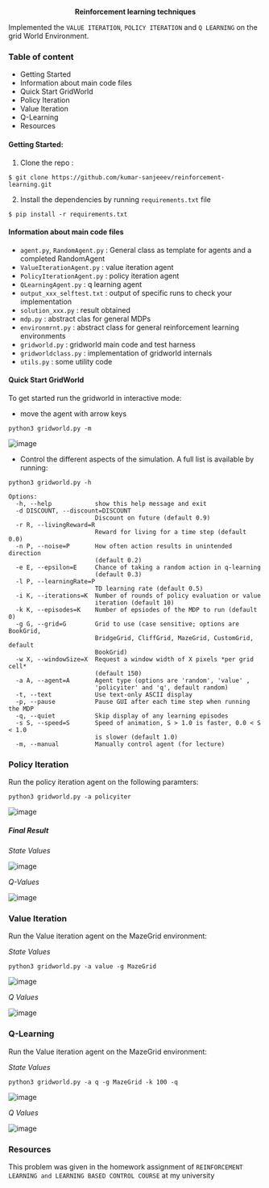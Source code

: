 <p align="center">
    <b>Reinforcement learning techniques</b>
</p>

Implemented the `VALUE ITERATION`, `POLICY ITERATION` and `Q LEARNING` on the grid World Environment.

### Table of content
* Getting Started
* Information about main code files
* Quick Start GridWorld
* Policy Iteration 
* Value Iteration 
* Q-Learning
* Resources


#### Getting Started:
1. Clone the repo :
```shell
$ git clone https://github.com/kumar-sanjeeev/reinforcement-learning.git
```
2. Install the dependencies by running `requirements.txt` file
```shell
$ pip install -r requirements.txt
```

#### Information about main code files
* `agent.py`, `RandomAgent.py` : General class as template for agents and a completed RandomAgent
* `ValueIterationAgent.py`  : value iteration agent
* `PolicyIterationAgent.py` : policy iteration agent
* `QLearningAgent.py`       : q learning agent
* `output_xxx_selftest.txt` : output of specific runs to check your implementation
* `solution_xxx.py`         : result obtained
* `mdp.py`                  : abstract clas for general MDPs
* `environmrnt.py`          : abstract class for general reinforcement learning environments
* `gridworld.py`            : gridworld main code and test harness
* `gridworldclass.py`       : implementation of gridworld internals
* `utils.py`                : some utility code

#### Quick Start GridWorld
To get started run the gridworld in interactive mode:
* move the agent with arrow keys
```shell
python3 gridworld.py -m
```
![image](https://user-images.githubusercontent.com/62834697/177839894-fdce24fc-e0ec-43d8-a102-e36c67bf8935.png)

* Control the different aspects of the simulation. A full list is available by running:
```shell
python3 gridworld.py -h
```

```
Options:
  -h, --help            show this help message and exit
  -d DISCOUNT, --discount=DISCOUNT
                        Discount on future (default 0.9)
  -r R, --livingReward=R
                        Reward for living for a time step (default 0.0)
  -n P, --noise=P       How often action results in unintended direction
                        (default 0.2)
  -e E, --epsilon=E     Chance of taking a random action in q-learning
                        (default 0.3)
  -l P, --learningRate=P
                        TD learning rate (default 0.5)
  -i K, --iterations=K  Number of rounds of policy evaluation or value
                        iteration (default 10)
  -k K, --episodes=K    Number of epsiodes of the MDP to run (default 0)
  -g G, --grid=G        Grid to use (case sensitive; options are BookGrid,
                        BridgeGrid, CliffGrid, MazeGrid, CustomGrid, default
                        BookGrid)
  -w X, --windowSize=X  Request a window width of X pixels *per grid cell*
                        (default 150)
  -a A, --agent=A       Agent type (options are 'random', 'value' ,
                        'policyiter' and 'q', default random)
  -t, --text            Use text-only ASCII display
  -p, --pause           Pause GUI after each time step when running the MDP
  -q, --quiet           Skip display of any learning episodes
  -s S, --speed=S       Speed of animation, S > 1.0 is faster, 0.0 < S < 1.0
                        is slower (default 1.0)
  -m, --manual          Manually control agent (for lecture)
```

### Policy Iteration
Run the policy iteration agent on the following paramters:

```shell
python3 gridworld.py -a policyiter
```

![image](https://user-images.githubusercontent.com/62834697/177841356-4048f6b4-cc37-4c82-8ef7-e02050dd5873.png)

##### Final Result
*State Values*

![image](https://user-images.githubusercontent.com/62834697/177841800-ec02c4e8-bacc-439a-8898-0579c3f0e7b6.png)

*Q-Values*

![image](https://user-images.githubusercontent.com/62834697/177842067-a2f13536-e705-403d-9d8b-94809f014b6e.png)

### Value Iteration
Run the Value iteration agent on the MazeGrid environment:

*State Values*

```shell
python3 gridworld.py -a value -g MazeGrid
```
![image](https://user-images.githubusercontent.com/62834697/177842470-c7c7bbc9-d60e-47c5-ad61-719065cde532.png)

*Q Values*

![image](https://user-images.githubusercontent.com/62834697/177842971-f545c279-c7ca-46cd-99d8-c66fa28d4cf6.png)


### Q-Learning
Run the Value iteration agent on the MazeGrid environment:

*State Values*

```shell
python3 gridworld.py -a q -g MazeGrid -k 100 -q
```
![image](https://user-images.githubusercontent.com/62834697/177844306-94aac08b-bbc9-44ad-be33-edfe79a48a6e.png)

*Q Values*

![image](https://user-images.githubusercontent.com/62834697/177844232-34bd43e5-3a17-42de-ad63-aac1681ad629.png)

### Resources
This problem was given in the homework assignment of `REINFORCEMENT LEARNING and LEARNING BASED CONTROL COURSE` at my university
